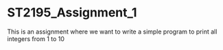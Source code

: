 # ST2195_Assignment_1
This is an assignment where we want to write a simple program to print all integers from 1 to 10
